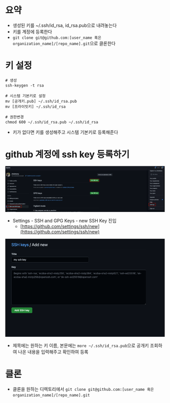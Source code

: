 # 요약

- 생성된 키를 ~/.ssh/id_rsa, id_rsa.pub으로 내려놓는다
- 키를 계정에 등록한다
- `git clone git@github.com:[user_name 혹은 organization_name]/[repo_name].git`으로 클론한다

# 키 설정

```shell
# 생성
ssh-keygen -t rsa

# 시스템 기본키로 설정
mv [공개키.pub] ~/.ssh/id_rsa.pub
mv [프라이빗키] ~/.ssh/id_rsa

# 권한변경
chmod 600 ~/.ssh/id_rsa.pub ~/.ssh/id_rsa
```

- 키가 없다면 키를 생성해주고 시스템 기본키로 등록해준다

# github 계정에 ssh key 등록하기

![img.png](img.png)

- Settings - SSH and GPG Keys - new SSH Key 진입
    - [https://github.com/settings/ssh/new](https://github.com/settings/ssh/new)

![img_1.png](img_1.png)
    
- 제목에는 원하는 키 이름, 본문에는 `more ~/.ssh/id_rsa.pub`으로 공개키 조회하여 나온 내용을 입력해주고 확인하여 등록

# 클론

- 클론을 원하는 디렉토리에서 `git clone git@github.com:[user_name 혹은 organization_name]/[repo_name].git`